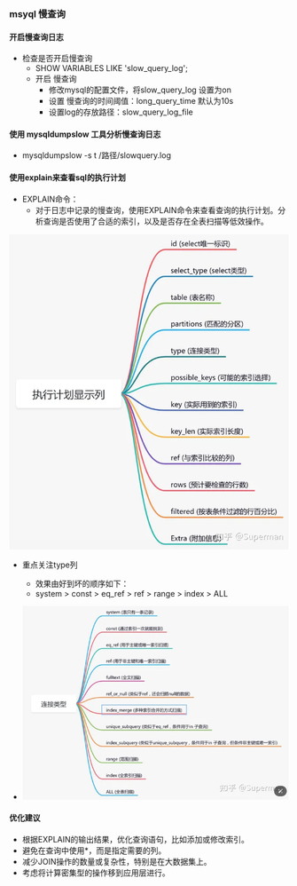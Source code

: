 ### msyql 慢查询 


#### 开启慢查询日志
- 检查是否开启慢查询
  -  SHOW VARIABLES LIKE 'slow_query_log';
  - 开启 慢查询
    - 修改mysql的配置文件，将slow_query_log  设置为on
    - 设置 慢查询的时间阈值：long_query_time 默认为10s
    - 设置log的存放路径：slow_query_log_file 
#### 使用 mysqldumpslow  工具分析慢查询日志
- mysqldumpslow -s t /路径/slowquery.log

#### 使用explain来查看sql的执行计划
- EXPLAIN命令：
  - 对于日志中记录的慢查询，使用EXPLAIN命令来查看查询的执行计划。分析查询是否使用了合适的索引，以及是否存在全表扫描等低效操作。

![explain返回列含义](../images/db/mysql_explain.png)


- 重点关注type列
  - 效果由好到坏的顺序如下：
  - system > const > eq_ref > ref > range > index > ALL

- ![type可能的值](../images/db/mysql_explain_type.png)

#### 优化建议
- 根据EXPLAIN的输出结果，优化查询语句，比如添加或修改索引。
- 避免在查询中使用*，而是指定需要的列。
- 减少JOIN操作的数量或复杂性，特别是在大数据集上。
- 考虑将计算密集型的操作移到应用层进行。